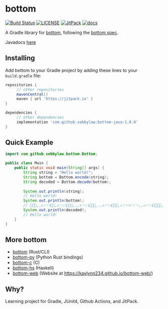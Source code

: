 # bottom

[![Build Status][GHAction-image]][GHAction-link]
[![LICENSE][LICENSE-image]][LICENSE-link]
[![JitPack][JitPack-image]][JitPack-link]
[![docs][javadocs-image]][javadocs-link]

A Gradle library for [bottom](https://github.com/kaylynn234/bottom), following the [bottom spec](https://github.com/kaylynn234/bottom-spec).

Javadocs [here][javadocs-link]

## Installing

Add bottom to your Gradle project by adding these lines to your `build.gradle` file:
```groovy
repositories {
	 // other repositories
     mavenCentral()
     maven { url 'https://jitpack.io' }
}

dependencies {
     // other dependencies
     implementation 'com.github.sebbylaw:bottom-java:1.0.0'
}
```

## Quick Example

```java
import com.github.sebbylaw.bottom.Bottom;

public class Main {
    public static void main(String[] args) {
        String string = "Hello world!";
        String bottom = Bottom.encode(string);
        String decoded = Bottom.decode(bottom);
        
        System.out.println(string);
        // Hello world!
        System.out.println(bottom);
        // 💖✨✨,,👉👈💖💖,👉👈💖💖🥺,,,👉👈💖💖🥺,,,👉👈💖💖✨,👉👈✨✨✨,,👉👈💖💖✨🥺,,,,👉👈💖💖✨,👉👈💖💖✨,,,,👉👈💖💖🥺,,,👉👈💖💖👉👈✨✨✨,,,👉👈
        System.out.println(decoded);
        // Hello world!
    }
}
```

## More bottom

- [bottom](https://github.com/kaylynn234/bottom) (Rust/CLI)
- [bottom-py](https://github.com/uYert/bottom-py) (Python Rust bindings)
- [bottom-c](https://github.com/LyricLy/bottom-c) (C)
- [bottom-hs](https://github.com/LyricLy/bottom-hs) (Haskell)
- [bottom-web](https://github.com/kaylynn234/bottom-web/) (Website at https://kaylynn234.github.io/bottom-web/)

## Why?

Learning project for Gradle, JUnit4, Github Actions, and JitPack.

[GHAction-image]: https://github.com/SebbyLaw/bottom-java/workflows/CI/badge.svg?branch=master&event=push
[GHAction-link]: https://github.com/SebbyLaw/bottom-java/actions?query=event%3Apush+branch%3Amaster
[LICENSE-image]: https://img.shields.io/github/license/SebbyLaw/bottom-java
[LICENSE-link]: https://github.com/SebbyLaw/bottom-java/blob/master/LICENSE
[JitPack-image]: https://jitpack.io/v/com.github.sebbylaw/bottom-java.svg
[JitPack-link]: https://jitpack.io/#com.github.sebbylaw/bottom-java
[javadocs-image]: https://github.com/SebbyLaw/bottom-java/workflows/docs/badge.svg?branch=master&event=push
[javadocs-link]: https://sebbylaw.github.io/bottom-java
